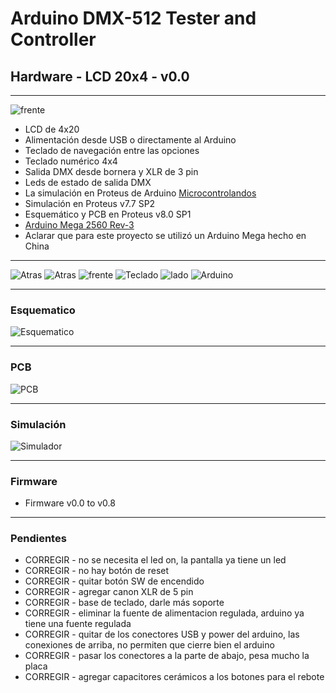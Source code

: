 # **Arduino DMX-512 Tester and Controller**

## **Hardware - LCD 20x4 - v0.0**

***

![frente](https://raw.githubusercontent.com/Arduino-DMX-512-Tester-and-Controller/Arduino-DMX-512-Tester-and-Controller-20x4-Hardware/master/Media/Hardware%20v00.JPG)

- LCD de 4x20
- Alimentación desde USB o directamente al Arduino
- Teclado de navegación entre las opciones
- Teclado numérico 4x4
- Salida DMX desde bornera y XLR de 3 pin
- Leds de estado de salida DMX
- La simulación en Proteus de Arduino [Microcontrolandos](http://microcontrolandos.blogspot.mx/2012/12/arduino-componentes-para-o-proteus.html)
- Simulación en Proteus v7.7 SP2
- Esquemático y PCB en Proteus v8.0 SP1
- [Arduino Mega 2560 Rev-3](http://www.arduino.cc/en/Main/ArduinoBoardMega2560)
- Aclarar que para este proyecto se utilizó un Arduino Mega hecho en China

***

![Atras](https://raw.githubusercontent.com/Arduino-DMX-512-Tester-and-Controller/Arduino-DMX-512-Tester-and-Controller-20x4-Hardware/master/Media/Hard%20v00%20-%201.JPG)
![Atras](https://raw.githubusercontent.com/Arduino-DMX-512-Tester-and-Controller/Arduino-DMX-512-Tester-and-Controller-20x4-Hardware/master/Media/Hard%20v00%20-%202.JPG)
![frente](https://raw.githubusercontent.com/Arduino-DMX-512-Tester-and-Controller/Arduino-DMX-512-Tester-and-Controller-20x4-Hardware/master/Media/Hard%20v00%20-%203.JPG)
![Teclado](https://raw.githubusercontent.com/Arduino-DMX-512-Tester-and-Controller/Arduino-DMX-512-Tester-and-Controller-20x4-Hardware/master/Media/Hard%20v00%20-%204.JPG)
![lado](https://raw.githubusercontent.com/Arduino-DMX-512-Tester-and-Controller/Arduino-DMX-512-Tester-and-Controller-20x4-Hardware/master/Media/Hard%20v00%20-%205.JPG)
![Arduino](https://raw.githubusercontent.com/Arduino-DMX-512-Tester-and-Controller/Arduino-DMX-512-Tester-and-Controller-20x4-Hardware/master/Media/Hard%20v00%20-%206.JPG)

***

### **Esquematico**

![Esquematico](https://raw.githubusercontent.com/Arduino-DMX-512-Tester-and-Controller/Arduino-DMX-512-Tester-and-Controller-20x4-Hardware/master/Media/Hard%20v00%20-%20Esquematico.PNG)

***

### **PCB**

![PCB](https://raw.githubusercontent.com/Arduino-DMX-512-Tester-and-Controller/Arduino-DMX-512-Tester-and-Controller-20x4-Hardware/master/Media/Hard%20v00%20-%20PCB.PNG)

***

### **Simulación**

![Simulador](https://raw.githubusercontent.com/Arduino-DMX-512-Tester-and-Controller/Arduino-DMX-512-Tester-and-Controller-20x4-Hardware/master/Media/Hard%20v00%20-%20Simulador.PNG)

***

### **Firmware**

- Firmware v0.0 to v0.8

***

### **Pendientes**

- CORREGIR  - no se necesita el led on, la pantalla ya tiene un led
- CORREGIR  - no hay botón de reset
- CORREGIR  - quitar botón SW de encendido
- CORREGIR  - agregar canon XLR de 5 pin
- CORREGIR  - base de teclado, darle más soporte
- CORREGIR  - eliminar la fuente de alimentacion regulada, arduino ya tiene una fuente regulada
- CORREGIR  - quitar de los conectores USB y power del arduino, las conexiones de arriba, no permiten que cierre bien el arduino
- CORREGIR  - pasar los conectores a la parte de abajo, pesa mucho la placa
- CORREGIR  - agregar capacitores cerámicos a los botones para el rebote
